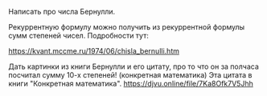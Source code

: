 Написать про числа Бернулли.

Рекуррентную формулу можно получить из рекуррентной формулы сумм степеней чисел. Подробности тут:

https://kvant.mccme.ru/1974/06/chisla_bernulli.htm

Дать картинки из книги Бернулли и его цитату, про то что он за полчаса посчитал сумму 10-х степеней! (конкретная математика)
Эта цитата в книги "Конкретная математика". https://djvu.online/file/7Ka8Ofk7V5Jhh